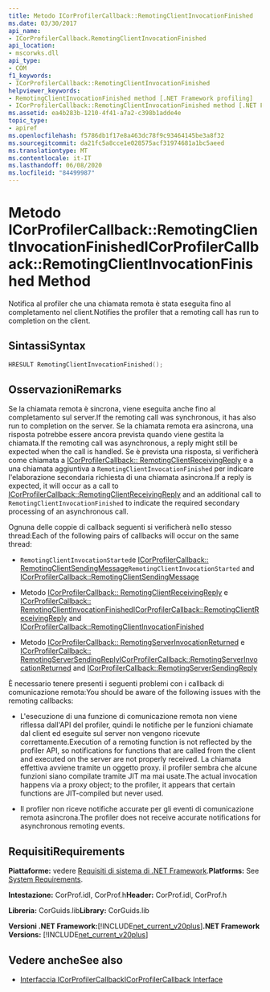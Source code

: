 ```yaml
---
title: Metodo ICorProfilerCallback::RemotingClientInvocationFinished
ms.date: 03/30/2017
api_name:
- ICorProfilerCallback.RemotingClientInvocationFinished
api_location:
- mscorwks.dll
api_type:
- COM
f1_keywords:
- ICorProfilerCallback::RemotingClientInvocationFinished
helpviewer_keywords:
- RemotingClientInvocationFinished method [.NET Framework profiling]
- ICorProfilerCallback::RemotingClientInvocationFinished method [.NET Framework profiling]
ms.assetid: ea4b283b-1210-4f41-a7a2-c398b1adde4e
topic_type:
- apiref
ms.openlocfilehash: f5786db1f17e8a463dc78f9c93464145be3a8f32
ms.sourcegitcommit: da21fc5a8cce1e028575acf31974681a1bc5aeed
ms.translationtype: MT
ms.contentlocale: it-IT
ms.lasthandoff: 06/08/2020
ms.locfileid: "84499987"
---
```

# <a name="icorprofilercallbackremotingclientinvocationfinished-method"></a><span data-ttu-id="10a6d-102">Metodo ICorProfilerCallback::RemotingClientInvocationFinished</span><span class="sxs-lookup"><span data-stu-id="10a6d-102">ICorProfilerCallback::RemotingClientInvocationFinished Method</span></span>
<span data-ttu-id="10a6d-103">Notifica al profiler che una chiamata remota è stata eseguita fino al completamento nel client.</span><span class="sxs-lookup"><span data-stu-id="10a6d-103">Notifies the profiler that a remoting call has run to completion on the client.</span></span>  
  
## <a name="syntax"></a><span data-ttu-id="10a6d-104">Sintassi</span><span class="sxs-lookup"><span data-stu-id="10a6d-104">Syntax</span></span>  
  
```cpp  
HRESULT RemotingClientInvocationFinished();  
```  
  
## <a name="remarks"></a><span data-ttu-id="10a6d-105">Osservazioni</span><span class="sxs-lookup"><span data-stu-id="10a6d-105">Remarks</span></span>  
 <span data-ttu-id="10a6d-106">Se la chiamata remota è sincrona, viene eseguita anche fino al completamento sul server.</span><span class="sxs-lookup"><span data-stu-id="10a6d-106">If the remoting call was synchronous, it has also run to completion on the server.</span></span> <span data-ttu-id="10a6d-107">Se la chiamata remota era asincrona, una risposta potrebbe essere ancora prevista quando viene gestita la chiamata.</span><span class="sxs-lookup"><span data-stu-id="10a6d-107">If the remoting call was asynchronous, a reply might still be expected when the call is handled.</span></span> <span data-ttu-id="10a6d-108">Se è prevista una risposta, si verificherà come chiamata a [ICorProfilerCallback:: RemotingClientReceivingReply](icorprofilercallback-remotingclientreceivingreply-method.md) e a una chiamata aggiuntiva a `RemotingClientInvocationFinished` per indicare l'elaborazione secondaria richiesta di una chiamata asincrona.</span><span class="sxs-lookup"><span data-stu-id="10a6d-108">If a reply is expected, it will occur as a call to [ICorProfilerCallback::RemotingClientReceivingReply](icorprofilercallback-remotingclientreceivingreply-method.md) and an additional call to `RemotingClientInvocationFinished` to indicate the required secondary processing of an asynchronous call.</span></span>  
  
 <span data-ttu-id="10a6d-109">Ognuna delle coppie di callback seguenti si verificherà nello stesso thread:</span><span class="sxs-lookup"><span data-stu-id="10a6d-109">Each of the following pairs of callbacks will occur on the same thread:</span></span>  
  
- <span data-ttu-id="10a6d-110">`RemotingClientInvocationStarted`e [ICorProfilerCallback:: RemotingClientSendingMessage](icorprofilercallback-remotingclientsendingmessage-method.md)</span><span class="sxs-lookup"><span data-stu-id="10a6d-110">`RemotingClientInvocationStarted` and [ICorProfilerCallback::RemotingClientSendingMessage](icorprofilercallback-remotingclientsendingmessage-method.md)</span></span>  
  
- <span data-ttu-id="10a6d-111">Metodo [ICorProfilerCallback:: RemotingClientReceivingReply](icorprofilercallback-remotingclientreceivingreply-method.md) e [ICorProfilerCallback:: RemotingClientInvocationFinished](icorprofilercallback-remotingclientinvocationfinished-method.md)</span><span class="sxs-lookup"><span data-stu-id="10a6d-111">[ICorProfilerCallback::RemotingClientReceivingReply](icorprofilercallback-remotingclientreceivingreply-method.md) and [ICorProfilerCallback::RemotingClientInvocationFinished](icorprofilercallback-remotingclientinvocationfinished-method.md)</span></span>  
  
- <span data-ttu-id="10a6d-112">Metodo [ICorProfilerCallback:: RemotingServerInvocationReturned](icorprofilercallback-remotingserverinvocationreturned-method.md) e [ICorProfilerCallback:: RemotingServerSendingReply](icorprofilercallback-remotingserversendingreply-method.md)</span><span class="sxs-lookup"><span data-stu-id="10a6d-112">[ICorProfilerCallback::RemotingServerInvocationReturned](icorprofilercallback-remotingserverinvocationreturned-method.md) and [ICorProfilerCallback::RemotingServerSendingReply](icorprofilercallback-remotingserversendingreply-method.md)</span></span>  
  
 <span data-ttu-id="10a6d-113">È necessario tenere presenti i seguenti problemi con i callback di comunicazione remota:</span><span class="sxs-lookup"><span data-stu-id="10a6d-113">You should be aware of the following issues with the remoting callbacks:</span></span>  
  
- <span data-ttu-id="10a6d-114">L'esecuzione di una funzione di comunicazione remota non viene riflessa dall'API del profiler, quindi le notifiche per le funzioni chiamate dal client ed eseguite sul server non vengono ricevute correttamente.</span><span class="sxs-lookup"><span data-stu-id="10a6d-114">Execution of a remoting function is not reflected by the profiler API, so notifications for functions that are called from the client and executed on the server are not properly received.</span></span> <span data-ttu-id="10a6d-115">La chiamata effettiva avviene tramite un oggetto proxy. il profiler sembra che alcune funzioni siano compilate tramite JIT ma mai usate.</span><span class="sxs-lookup"><span data-stu-id="10a6d-115">The actual invocation happens via a proxy object; to the profiler, it appears that certain functions are JIT-compiled but never used.</span></span>  
  
- <span data-ttu-id="10a6d-116">Il profiler non riceve notifiche accurate per gli eventi di comunicazione remota asincrona.</span><span class="sxs-lookup"><span data-stu-id="10a6d-116">The profiler does not receive accurate notifications for asynchronous remoting events.</span></span>  
  
## <a name="requirements"></a><span data-ttu-id="10a6d-117">Requisiti</span><span class="sxs-lookup"><span data-stu-id="10a6d-117">Requirements</span></span>  
 <span data-ttu-id="10a6d-118">**Piattaforme:** vedere [Requisiti di sistema di .NET Framework](../../get-started/system-requirements.md).</span><span class="sxs-lookup"><span data-stu-id="10a6d-118">**Platforms:** See [System Requirements](../../get-started/system-requirements.md).</span></span>  
  
 <span data-ttu-id="10a6d-119">**Intestazione:** CorProf.idl, CorProf.h</span><span class="sxs-lookup"><span data-stu-id="10a6d-119">**Header:** CorProf.idl, CorProf.h</span></span>  
  
 <span data-ttu-id="10a6d-120">**Libreria:** CorGuids.lib</span><span class="sxs-lookup"><span data-stu-id="10a6d-120">**Library:** CorGuids.lib</span></span>  
  
 <span data-ttu-id="10a6d-121">**Versioni .NET Framework:**[!INCLUDE[net_current_v20plus](../../../../includes/net-current-v20plus-md.md)]</span><span class="sxs-lookup"><span data-stu-id="10a6d-121">**.NET Framework Versions:** [!INCLUDE[net_current_v20plus](../../../../includes/net-current-v20plus-md.md)]</span></span>  
  
## <a name="see-also"></a><span data-ttu-id="10a6d-122">Vedere anche</span><span class="sxs-lookup"><span data-stu-id="10a6d-122">See also</span></span>

- [<span data-ttu-id="10a6d-123">Interfaccia ICorProfilerCallback</span><span class="sxs-lookup"><span data-stu-id="10a6d-123">ICorProfilerCallback Interface</span></span>](icorprofilercallback-interface.md)
